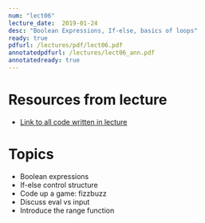 ```yaml
---
num: "lect06"
lecture_date:  2019-01-24
desc: "Boolean Expressions, If-else, basics of loops"
ready: true
pdfurl: /lectures/pdf/lect06.pdf
annotatedpdfurl: /lectures/lect06_ann.pdf
annotatedready: true
---
```


# Resources from lecture

* [Link to all code written in lecture](https://github.com/ucsb-cs8-w19-mirza/cs8-w19-lectures)

# Topics
* Boolean expressions
* If-else control structure 
* Code up a game: fizzbuzz
* Discuss eval vs input
* Introduce the range function
